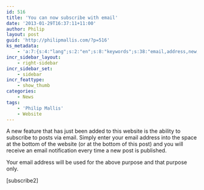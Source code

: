 ```yaml
---
id: 516
title: 'You can now subscribe with email'
date: '2013-01-29T16:37:11+11:00'
author: Philip
layout: post
guid: 'http://philipmallis.com/?p=516'
ks_metadata:
    - 'a:7:{s:4:"lang";s:2:"en";s:8:"keywords";s:38:"email,address,new,post,purpose,website";s:19:"keywords_autoupdate";i:1;s:11:"description";s:157:"email. Simply enter your email address into the space at the bottom of the website (or at the bottom of this post) and you will receive an email notification";s:22:"description_autoupdate";i:1;s:5:"title";s:0:"";s:6:"robots";s:12:"index,follow";}'
incr_sidebar_layout:
    - right-sidebar
incr_sidebar_set:
    - sidebar
incr_feattype:
    - show_thumb
categories:
    - News
tags:
    - 'Philip Mallis'
    - Website
---
```


A new feature that has just been added to this website is the ability to subscribe to posts via email. Simply enter your email address into the space at the bottom of the website (or at the bottom of this post) and you will receive an email notification every time a new post is published.

Your email address will be used for the above purpose and that purpose only.

\[subscribe2\]